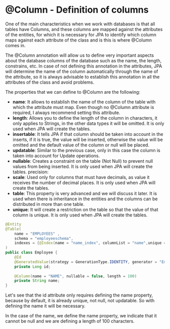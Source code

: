 # @Column - Definition of columns

One of the main characteristics when we work with databases is that all tables have Columns, and these columns are mapped against the attributes of the entities, for which it is necessary for JPA to identify which column maps against each attribute of the class and is this is where @Column comes in.

The @Column annotation will allow us to define very important aspects about the database columns of the database such as the name, the length, constrains, etc. In case of not defining this annotation in the attributes, JPA will determine the name of the column automatically through the name of the attribute, so it is always advisable to establish this annotation in all the attributes of the class and avoid problems.

The properties that we can define to @Column are the following:

- **name**: It allows to establish the name of the column of the table with which the attribute must map. Even though no @Column attribute is required, I always recommend setting this attribute.
- **length**: Allows you to define the length of the column in characters, it only applies to Strings, in the other data types it will be omitted. It is only used when JPA will create the tables.
- **insertable**: It tells JPA if that column should be taken into account in the inserts, if it is true, the value will be inserted, otherwise the value will be omitted and the default value of the column or null will be placed.
- **updatable**: Similar to the previous case, only in this case the column is taken into account for Update operations.
- **nullable**: Creates a constraint on the table (Not Null) to prevent null values ​​from being inserted. It is only used when JPA will create the tables.
precision:
- **scale**: Used only for columns that must have decimals, as value it receives the number of decimal places. It is only used when JPA will create the tables.
- **table**: This property is very advanced and we will discuss it later. It is used when there is inheritance in the entities and the columns can be distributed in more than one table.
- **unique**: It will create a restriction on the table so that the value of that column is unique. It is only used when JPA will create the tables.

```java
@Entity
@Table(
    name = "EMPLOYEES" , 
    schema = "employeeschema", 
    indexes = {@Index(name = "name_index", columnList = "name",unique = true)}
)
public class Employee {
    @Id
    @GeneratedValue(strategy = GenerationType.IDENTITY, generator = "EmployeeTable")
    private Long id;
    
    @Column(name = "NAME", nullable = false, length = 100)
    private String name; 
}
```

Let's see that the id attribute only requires defining the name property, because by default, it is already unique, not null, not updatable. So with defining the name it will be necessary.

In the case of the name, we define the name property, we indicate that it cannot be null and we are defining a length of 100 characters.

